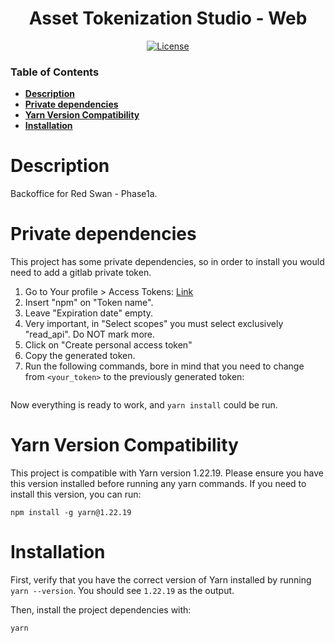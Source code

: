 <div align="center">

# Asset Tokenization Studio - Web

[![License](https://img.shields.io/badge/license-apache2-blue.svg)](../LICENSE)

</div>

### Table of Contents

- **[Description](#description)**<br>
- **[Private dependencies](#private-dependencies)**<br>
- **[Yarn Version Compatibility](#yarn-version-compatibility)**<br>
- **[Installation](#installation)**<br>

# Description

Backoffice for Red Swan - Phase1a.

# Private dependencies

This project has some private dependencies, so in order to install you would need to add a gitlab private token.

1. Go to Your profile > Access Tokens: [Link](https://gitlab.com/-/profile/personal_access_tokens)
2. Insert "npm" on "Token name".
3. Leave "Expiration date" empty.
4. Very important, in "Select scopes" you must select exclusively "read_api". Do NOT mark more.
5. Click on "Create personal access token"
6. Copy the generated token.
7. Run the following commands, bore in mind that you need to change from `<your_token>` to the previously generated token:

```

```

Now everything is ready to work, and `yarn install` could be run.

# Yarn Version Compatibility

This project is compatible with Yarn version 1.22.19. Please ensure you have this version installed before running any yarn commands. If you need to install this version, you can run:

```
npm install -g yarn@1.22.19
```

# Installation

First, verify that you have the correct version of Yarn installed by running `yarn --version`. You should see `1.22.19` as the output.

Then, install the project dependencies with:

```
yarn
```
